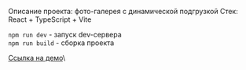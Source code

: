 Описание проекта: фото-галерея с динамической подгрузкой
Стек: React + TypeScript + Vite

```npm run dev``` - запуск dev-сервера\
```npm run build``` - сборка проекта

[Ссылка на демо](https://mccorn.github.io/BusinessTravelServices_testtask/)\
